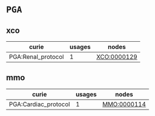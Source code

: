 # `PGA`

## xco

| curie              |   usages | nodes                                             |
|--------------------|----------|---------------------------------------------------|
| PGA:Renal_protocol |        1 | [XCO:0000129](https://bioregistry.io/XCO:0000129) |

## mmo

| curie                |   usages | nodes                                             |
|----------------------|----------|---------------------------------------------------|
| PGA:Cardiac_protocol |        1 | [MMO:0000114](https://bioregistry.io/MMO:0000114) |

